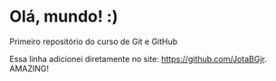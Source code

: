 # Olá, mundo! :)
 Primeiro repositório do curso de Git e GitHub

 Essa linha adicionei diretamente no site: https://github.com/JotaBGjr. AMAZING!
 
